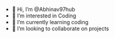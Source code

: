 - 👋 Hi, I’m @Abhinav97hub
- 👀 I’m interested in Coding
- 🌱 I’m currently learning coding
- 💞️ I’m looking to collaborate on projects

<!---
Abhinav97hub/Abhinav97hub is a ✨ special ✨ repository because its `README.md` (this file) appears on your GitHub profile.
You can click the Preview link to take a look at your changes.
--->
